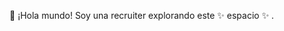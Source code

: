 👋 ¡Hola mundo! Soy una recruiter explorando este ✨ espacio ✨ .

<!---
maryvaas/maryvaas is a ✨ special ✨ repository because its `README.md` (this file) appears on your GitHub profile.
You can click the Preview link to take a look at your changes.
--->
